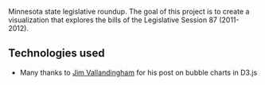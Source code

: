 Minnesota state legislative roundup.  The goal of this project is to create a visualization
that explores the bills of the Legislative Session 87 (2011-2012).

## Technologies used

 - Many thanks to [Jim Vallandingham](http://vallandingham.me/bubble_charts_in_d3.html) for his post on bubble charts in D3.js
